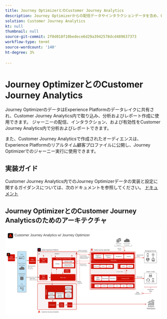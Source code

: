 ```yaml
---
title: Journey OptimizerとのCustomer Journey Analytics
description: Journey Optimizerからの配信データやインタラクションデータを含め、Customer Journey Analyticsで、カスタマージャーニー全体のデータや顧客行動を統合し、分析します。
solution: Customer Journey Analytics
kt: null
thumbnail: null
source-git-commit: 2f0d018f10bedece6d29a3942578dcd489637373
workflow-type: tm+mt
source-wordcount: '140'
ht-degree: 3%

---
```


# Journey OptimizerとのCustomer Journey Analytics

Journey OptimizerのデータはExperience Platformのデータレイクに共有され、Customer Journey Analytics内で取り込み、分析およびレポート作成に使用できます。 ジャーニーの配信、インタラクション、および有効性をCustomer Journey Analytics内で分析およびレポートできます。

また、Customer Journey Analyticsで作成されたオーディエンスは、Experience Platformのリアルタイム顧客プロファイルに公開し、Journey Optimizerでのジャーニー実行に使用できます。

## 実装ガイド

Customer Journey Analytics内でのJourney Optimizerデータの実装と設定に関するガイダンスについては、次のドキュメントを参照してください。 [ドキュメント](https://experienceleague.adobe.com/docs/journey-optimizer/using/reporting/reports/sharing-overview.html)

## Journey OptimizerとのCustomer Journey Analyticsのためのアーキテクチャ

![アーキテクチャ図](assets/CJA_AJO.svg)
